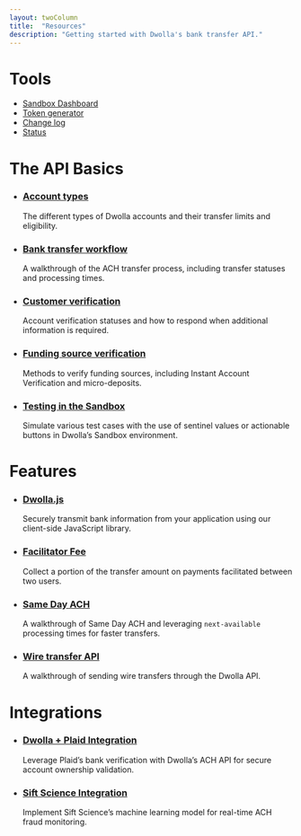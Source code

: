 ```yaml
---
layout: twoColumn
title:  "Resources"
description: "Getting started with Dwolla's bank transfer API."
---
```


<h1>Tools</h1>
<ul class="icon-links">
    <li><a href="https://dashboard-sandbox.dwolla.com" target="_blank" class="icon-tools-sandbox">Sandbox Dashboard</a></li>
    <li><a href="/resources/token-generator.html" class="icon-tools-token-generator js-track-link">Token generator</a></li>
    <li><a href="/resources/changelog.html" class="icon-tools-change-log">Change log</a></li>
    <li><a href="http://status.dwolla.com" target="_blank" class="icon-tools-status">Status</a></li>
</ul>
<h1>The API Basics</h1>
<ul class="article-list">
    <li>
        <h3><a href="/resources/account-types.html">Account types</a></h3>
        <p>The different types of Dwolla accounts and their transfer limits and eligibility.</p>
    </li>
    <li>
        <h3><a href="/resources/bank-transfer-workflow.html">Bank transfer workflow</a></h3>
        <p>A walkthrough of the ACH transfer process, including transfer statuses and processing times.</p>
    </li>
    <li>
        <h3><a href="/resources/customer-verification.html">Customer verification</a></h3>
        <p>Account verification statuses and how to respond when additional information is required.</p>
    </li>
     <li>
        <h3><a href="/resources/funding-source-verification.html">Funding source verification</a></h3>
        <p>Methods to verify funding sources, including Instant Account Verification and micro-deposits.</p>
    </li>
    <li>
        <h3><a href="/resources/testing.html">Testing in the Sandbox</a></h3>
        <p>Simulate various test cases with the use of sentinel values or actionable buttons in Dwolla’s Sandbox environment.</p>
    </li>
</ul>
<h1>Features</h1>
<ul class="article-list">
    <li>
        <h3><a href="/resources/dwolla-js.html">Dwolla.js</a></h3>
        <p>Securely transmit bank information from your application using our client-side JavaScript library.</p>
    </li>
    <li>
        <h3><a href="/resources/facilitator-fee.html">Facilitator Fee</a></h3>
        <p>Collect a portion of the transfer amount on payments facilitated between two users.</p>
    </li>
    <li>
        <h3><a href="/resources/same-day-ach.html">Same Day ACH</a></h3>
        <p>A walkthrough of Same Day ACH and leveraging <code>next-available</code> processing times for faster transfers.</p>
    </li>
    <li>
        <h3><a href="/resources/wire-transfer-api.html">Wire transfer API</a></h3>
        <p>A walkthrough of sending wire transfers through the Dwolla API.</p>
    </li>
</ul>
<h1>Integrations</h1>
<ul class="article-list">
    <li>
        <h3><a href="/resources/dwolla-plaid-integration.html">Dwolla + Plaid Integration</a></h3>
        <p>Leverage Plaid’s bank verification with Dwolla’s ACH API for secure account ownership validation.</p>
    </li>
    <li>
        <h3><a href="/resources/dwolla-sift-science-integration.html">Sift Science Integration</a></h3>
        <p>Implement Sift Science’s machine learning model for real-time ACH fraud monitoring.</p>
    </li>
</ul>